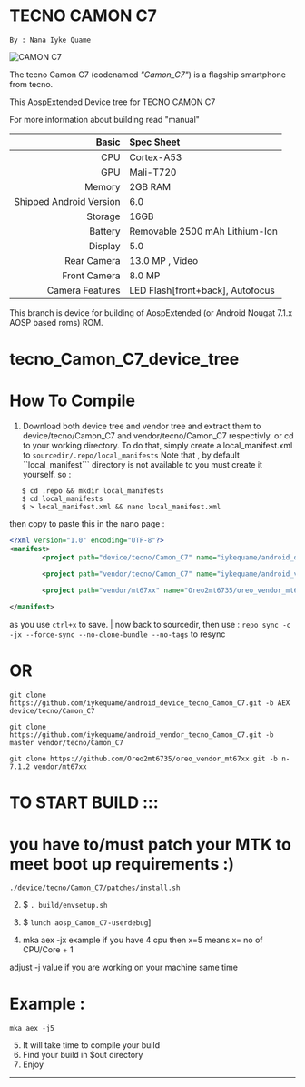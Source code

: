 TECNO CAMON C7
==============
```
By : Nana Iyke Quame
```
![CAMON C7](http://i2.wp.com/mobilityarena.com/wp-content/uploads/2016/07/TECNO-Camon-C7-elegant-blue.jpg?resize=600%2C350)

The tecno Camon C7 (codenamed _"Camon_C7"_) is a flagship smartphone from tecno.

This AospExtended Device tree for TECNO CAMON C7

For more information about building read "manual"

Basic        | Spec Sheet
------------:|:------------------------
CPU          | Cortex-A53 | 1.3GHz Quad-Core | MT6735
GPU          | Mali-T720
Memory       | 2GB RAM
Shipped Android Version | 6.0
Storage      | 16GB
Battery      | Removable 2500 mAh Lithium-Ion
Display      | 5.0
Rear Camera | 13.0 MP , Video
Front Camera | 8.0 MP
Camera Features | LED Flash[front+back], Autofocus



This branch is device for building of AospExtended (or Android Nougat 7.1.x AOSP based roms) ROM.


# tecno_Camon_C7_device_tree

# How To Compile

1. Download both device tree and vendor tree and extract them to device/tecno/Camon_C7 and vendor/tecno/Camon_C7 respectivly.
  or cd to your working directory. To do that, simply create a local_manifest.xml to ```sourcedir/.repo/local_manifests```
  Note that , by default ``local_manifest``` directory is not available to you must create it yourself.
  so :
  ```
     $ cd .repo && mkdir local_manifests
     $ cd local_manifests
     $ > local_manifest.xml && nano local_manifest.xml
  ```
  then copy to paste this in the nano page :
 ```xml
 <?xml version="1.0" encoding="UTF-8"?>
 <manifest>
         <project path="device/tecno/Camon_C7" name="iykequame/android_device_tecno_Camon_C7" remote="github" revision="AEX"/>

         <project path="vendor/tecno/Camon_C7" name="iykequame/android_vendor_tecno_Camon_C7" remote="github" revision="master"/>
         
         <project path="vendor/mt67xx" name="Oreo2mt6735/oreo_vendor_mt67xx" remote="github" revision="n-7.1.2 "/>

 </manifest>
  ```
  as you use ```ctrl+x``` to save.
   | now back to sourcedir, then use : ```repo sync -c -jx --force-sync --no-clone-bundle --no-tags``` to resync


  # OR


```
git clone https://github.com/iykequame/android_device_tecno_Camon_C7.git -b AEX  device/tecno/Camon_C7
```
```
git clone https://github.com/iykequame/android_vendor_tecno_Camon_C7.git -b master vendor/tecno/Camon_C7
```
```
git clone https://github.com/Oreo2mt6735/oreo_vendor_mt67xx.git -b n-7.1.2 vendor/mt67xx
```

# TO START BUILD :::


# you have to/must patch your MTK to meet boot up requirements :)
```
./device/tecno/Camon_C7/patches/install.sh
```


 2. $ ```. build/envsetup.sh```
 3. $ ```lunch aosp_Camon_C7-userdebug```]

 4. mka aex -jx
  example if you have 4 cpu then x=5
  means x= no of CPU/Core + 1

  adjust -j value if you are working on your machine same time
  # Example :
  ```
  mka aex -j5 
  ```
 5.  It will take time to compile your build
 6. Find your build in $out directory
 7. Enjoy

---------------

